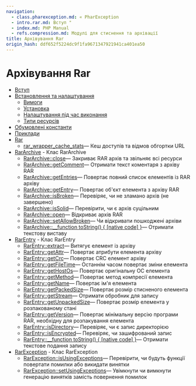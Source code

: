 ```yaml
---
navigation:
  - class.pharexception.md: « PharException
  - intro.rar.md: Вступ "
  - index.md: PHP Manual
  - refs.compression.md: Модулі для стиснення та архівації
title: Архівування Rar
origin_hash: ddf652f5224dc9f1fa9671347921941ca401ea50
---
```

# Архівування Rar

-   [Вступ](intro.rar.md)
-   [Встановлення та налаштування](rar.setup.md)
    -   [Вимоги](rar.requirements.md)
    -   [Установка](rar.installation.md)
    -   [Налаштування під час виконання](rar.configuration.md)
    -   [Типи ресурсів](rar.resources.md)
-   [Обумовлені константи](rar.constants.md)
-   [Приклади](rar.examples.md)
-   [Rar](ref.rar.md)
    -   [rar\_wrapper\_cache\_stats](function.rar-wrapper-cache-stats.md)— Кеш доступів та відмов обгортки URL
-   [RarArchive](class.rararchive.md) \- Клас RarArchive
    -   [RarArchive::close](rararchive.close.md)— Закриває RAR архів та звільняє всі ресурси
    -   [RarArchive::getComment](rararchive.getcomment.md)— Отримати текст коментаря з архіву RAR
    -   [RarArchive::getEntries](rararchive.getentries.md)— Повертає повний список елементів із RAR архіву
    -   [RarArchive::getEntry](rararchive.getentry.md)— Повертає об'єкт елемента з архіву RAR
    -   [RarArchive::isBroken](rararchive.isbroken.md)— Перевіряє, чи не зламано архів (не завершено)
    -   [RarArchive::isSolid](rararchive.issolid.md)— Перевірити, чи є архів суцільним
    -   [RarArchive::open](rararchive.open.md)— Відкриває архів RAR
    -   [RarArchive::setAllowBroken](rararchive.setallowbroken.md)— Чи відкривати пошкоджені архіви
    -   [RarArchive::\_\_function toString() { \[native code\] }](rararchive.tostring.md)— Отримати текстову виставу
-   [RarEntry](class.rarentry.md) \- Клас RarEntry
    -   [RarEntry::extract](rarentry.extract.md)— Витягує елемент із архіву
    -   [RarEntry::getAttr](rarentry.getattr.md)— Повертає атрибути елемента архіву
    -   [RarEntry::getCrc](rarentry.getcrc.md)— Повертає CRC елемент архіву
    -   [RarEntry::getFileTime](rarentry.getfiletime.md)— Останнім часом повертає зміни елемента
    -   [RarEntry::getHostOs](rarentry.gethostos.md)— Повертає оригінальну ОС елемента
    -   [RarEntry::getMethod](rarentry.getmethod.md)— Повертає метод компресії елемента
    -   [RarEntry::getName](rarentry.getname.md)— Повертає ім'я елемента
    -   [RarEntry::getPackedSize](rarentry.getpackedsize.md)— Повертає розмір стисненого елемента
    -   [RarEntry::getStream](rarentry.getstream.md)— Отримати обробник для запису
    -   [RarEntry::getUnpackedSize](rarentry.getunpackedsize.md)— Повертає розмір елемента у розпакованому стані
    -   [RarEntry::getVersion](rarentry.getversion.md)— Повертає мінімальну версію програми RAR, необхідну для розпакування елемента
    -   [RarEntry::isDirectory](rarentry.isdirectory.md)— Перевіряє, чи є запис директорією
    -   [RarEntry::isEncrypted](rarentry.isencrypted.md)— Перевіряє, чи зашифрований запис
    -   [RarEntry::\_\_function toString() { \[native code\] }](rarentry.tostring.md)— Отримати текстове подання запису
-   [RarException](class.rarexception.md) \- Клас RarException
    -   [RarException::isUsingExceptions](rarexception.isusingexceptions.md)— Перевірити, чи будуть функції повертати помилки або викидати винятки
    -   [RarException::setUsingExceptions](rarexception.setusingexceptions.md)— Увімкнути чи вимкнути генерацію винятків замість повернення помилок
